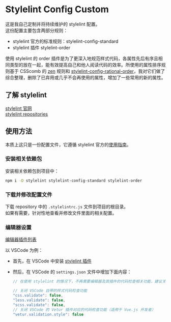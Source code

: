 # Stylelint Config Custom

这是我自己定制并将持续维护的 stylelint 配置。  
这份配置主要包含两部分规则：

* stylelint 官方的标准规则：stylelint-config-standard
* stylelint 插件 stylelint-order

使用 stylelint 的 order 插件是为了更深入地规范样式代码，各属性先后有序且相同类型的放在一起，能有效提高自己和他人阅读代码的效率。所使用的属性排序规则基于 CSScomb 的 [zen](https://github.com/csscomb/csscomb.js/blob/dev/config/zen.json) 规则和 [stylelint-config-rational-order](https://github.com/constverum/stylelint-config-rational-order)，我对它们做了综合整理，删除了已弃用或几乎不会再使用的属性，增加了一些常用的新的属性。

## 了解 stylelint

[stylelint 官网](https://stylelint.io/)  
[stylelint repositories](https://github.com/stylelint)

## 使用方法

本质上这只是一份配置文件，它遵循 stylelint 官方的[使用指南](https://stylelint.io/user-guide/configure)。

### 安装相关依赖包

安装相关依赖包到项目中：

``` bash
npm i -D stylelint stylelint-config-standard stylelint-order
```

### 下载并修改配置文件

下载 repository 中的 `.stylelintrc.js` 文件到项目的根目录。  
如果有需要，针对性地查看并修改文件里面的相关配置。

### 编辑器设置

[编辑器插件列表](https://stylelint.io/user-guide/integrations/editor)  

以 VSCode 为例：

* 首先，在 VSCode 中安装 [stylelint 插件](https://marketplace.visualstudio.com/items?itemName=stylelint.vscode-stylelint)
* 然后，在 VSCode 的 `settings.json` 文件中增加下面内容：

  ```js
  // 在使用 stylelint 的情况下，不再需要编辑器及其插件的代码检查相关功能，建议关闭

  // 关闭 VSCode 自带的样式代码检查功能
  "css.validate": false,
  "less.validate": false,
  "scss.validate": false,
  // 关闭 VSCode 的 Vetur 插件对应的代码检查功能（适用于 Vue.js 开发者）
  "vetur.validation.style": false
  ```
